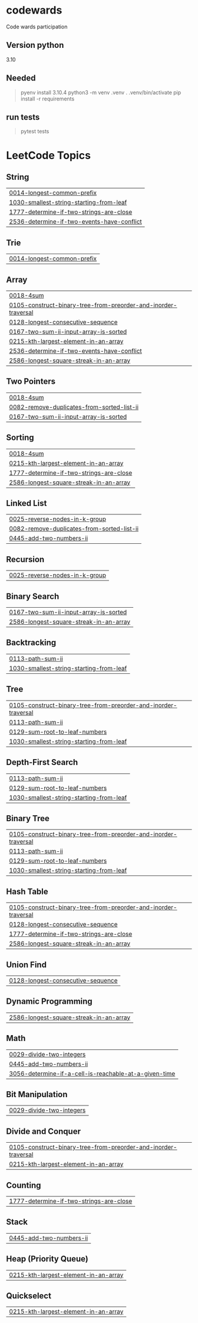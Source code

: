 # codewards

Code wards participation


## Version python

3.10

## Needed

> pyenv install 3.10.4
> python3 -m venv .venv
> . .venv/bin/activate
> pip install -r requirements

## run tests

> pytest tests

<!---LeetCode Topics Start-->
# LeetCode Topics
## String
|  |
| ------- |
| [0014-longest-common-prefix](https://github.com/KameniAlexNea/codewards/tree/master/0014-longest-common-prefix) |
| [1030-smallest-string-starting-from-leaf](https://github.com/KameniAlexNea/codewards/tree/master/1030-smallest-string-starting-from-leaf) |
| [1777-determine-if-two-strings-are-close](https://github.com/KameniAlexNea/codewards/tree/master/1777-determine-if-two-strings-are-close) |
| [2536-determine-if-two-events-have-conflict](https://github.com/KameniAlexNea/codewards/tree/master/2536-determine-if-two-events-have-conflict) |
## Trie
|  |
| ------- |
| [0014-longest-common-prefix](https://github.com/KameniAlexNea/codewards/tree/master/0014-longest-common-prefix) |
## Array
|  |
| ------- |
| [0018-4sum](https://github.com/KameniAlexNea/codewards/tree/master/0018-4sum) |
| [0105-construct-binary-tree-from-preorder-and-inorder-traversal](https://github.com/KameniAlexNea/codewards/tree/master/0105-construct-binary-tree-from-preorder-and-inorder-traversal) |
| [0128-longest-consecutive-sequence](https://github.com/KameniAlexNea/codewards/tree/master/0128-longest-consecutive-sequence) |
| [0167-two-sum-ii-input-array-is-sorted](https://github.com/KameniAlexNea/codewards/tree/master/0167-two-sum-ii-input-array-is-sorted) |
| [0215-kth-largest-element-in-an-array](https://github.com/KameniAlexNea/codewards/tree/master/0215-kth-largest-element-in-an-array) |
| [2536-determine-if-two-events-have-conflict](https://github.com/KameniAlexNea/codewards/tree/master/2536-determine-if-two-events-have-conflict) |
| [2586-longest-square-streak-in-an-array](https://github.com/KameniAlexNea/codewards/tree/master/2586-longest-square-streak-in-an-array) |
## Two Pointers
|  |
| ------- |
| [0018-4sum](https://github.com/KameniAlexNea/codewards/tree/master/0018-4sum) |
| [0082-remove-duplicates-from-sorted-list-ii](https://github.com/KameniAlexNea/codewards/tree/master/0082-remove-duplicates-from-sorted-list-ii) |
| [0167-two-sum-ii-input-array-is-sorted](https://github.com/KameniAlexNea/codewards/tree/master/0167-two-sum-ii-input-array-is-sorted) |
## Sorting
|  |
| ------- |
| [0018-4sum](https://github.com/KameniAlexNea/codewards/tree/master/0018-4sum) |
| [0215-kth-largest-element-in-an-array](https://github.com/KameniAlexNea/codewards/tree/master/0215-kth-largest-element-in-an-array) |
| [1777-determine-if-two-strings-are-close](https://github.com/KameniAlexNea/codewards/tree/master/1777-determine-if-two-strings-are-close) |
| [2586-longest-square-streak-in-an-array](https://github.com/KameniAlexNea/codewards/tree/master/2586-longest-square-streak-in-an-array) |
## Linked List
|  |
| ------- |
| [0025-reverse-nodes-in-k-group](https://github.com/KameniAlexNea/codewards/tree/master/0025-reverse-nodes-in-k-group) |
| [0082-remove-duplicates-from-sorted-list-ii](https://github.com/KameniAlexNea/codewards/tree/master/0082-remove-duplicates-from-sorted-list-ii) |
| [0445-add-two-numbers-ii](https://github.com/KameniAlexNea/codewards/tree/master/0445-add-two-numbers-ii) |
## Recursion
|  |
| ------- |
| [0025-reverse-nodes-in-k-group](https://github.com/KameniAlexNea/codewards/tree/master/0025-reverse-nodes-in-k-group) |
## Binary Search
|  |
| ------- |
| [0167-two-sum-ii-input-array-is-sorted](https://github.com/KameniAlexNea/codewards/tree/master/0167-two-sum-ii-input-array-is-sorted) |
| [2586-longest-square-streak-in-an-array](https://github.com/KameniAlexNea/codewards/tree/master/2586-longest-square-streak-in-an-array) |
## Backtracking
|  |
| ------- |
| [0113-path-sum-ii](https://github.com/KameniAlexNea/codewards/tree/master/0113-path-sum-ii) |
| [1030-smallest-string-starting-from-leaf](https://github.com/KameniAlexNea/codewards/tree/master/1030-smallest-string-starting-from-leaf) |
## Tree
|  |
| ------- |
| [0105-construct-binary-tree-from-preorder-and-inorder-traversal](https://github.com/KameniAlexNea/codewards/tree/master/0105-construct-binary-tree-from-preorder-and-inorder-traversal) |
| [0113-path-sum-ii](https://github.com/KameniAlexNea/codewards/tree/master/0113-path-sum-ii) |
| [0129-sum-root-to-leaf-numbers](https://github.com/KameniAlexNea/codewards/tree/master/0129-sum-root-to-leaf-numbers) |
| [1030-smallest-string-starting-from-leaf](https://github.com/KameniAlexNea/codewards/tree/master/1030-smallest-string-starting-from-leaf) |
## Depth-First Search
|  |
| ------- |
| [0113-path-sum-ii](https://github.com/KameniAlexNea/codewards/tree/master/0113-path-sum-ii) |
| [0129-sum-root-to-leaf-numbers](https://github.com/KameniAlexNea/codewards/tree/master/0129-sum-root-to-leaf-numbers) |
| [1030-smallest-string-starting-from-leaf](https://github.com/KameniAlexNea/codewards/tree/master/1030-smallest-string-starting-from-leaf) |
## Binary Tree
|  |
| ------- |
| [0105-construct-binary-tree-from-preorder-and-inorder-traversal](https://github.com/KameniAlexNea/codewards/tree/master/0105-construct-binary-tree-from-preorder-and-inorder-traversal) |
| [0113-path-sum-ii](https://github.com/KameniAlexNea/codewards/tree/master/0113-path-sum-ii) |
| [0129-sum-root-to-leaf-numbers](https://github.com/KameniAlexNea/codewards/tree/master/0129-sum-root-to-leaf-numbers) |
| [1030-smallest-string-starting-from-leaf](https://github.com/KameniAlexNea/codewards/tree/master/1030-smallest-string-starting-from-leaf) |
## Hash Table
|  |
| ------- |
| [0105-construct-binary-tree-from-preorder-and-inorder-traversal](https://github.com/KameniAlexNea/codewards/tree/master/0105-construct-binary-tree-from-preorder-and-inorder-traversal) |
| [0128-longest-consecutive-sequence](https://github.com/KameniAlexNea/codewards/tree/master/0128-longest-consecutive-sequence) |
| [1777-determine-if-two-strings-are-close](https://github.com/KameniAlexNea/codewards/tree/master/1777-determine-if-two-strings-are-close) |
| [2586-longest-square-streak-in-an-array](https://github.com/KameniAlexNea/codewards/tree/master/2586-longest-square-streak-in-an-array) |
## Union Find
|  |
| ------- |
| [0128-longest-consecutive-sequence](https://github.com/KameniAlexNea/codewards/tree/master/0128-longest-consecutive-sequence) |
## Dynamic Programming
|  |
| ------- |
| [2586-longest-square-streak-in-an-array](https://github.com/KameniAlexNea/codewards/tree/master/2586-longest-square-streak-in-an-array) |
## Math
|  |
| ------- |
| [0029-divide-two-integers](https://github.com/KameniAlexNea/codewards/tree/master/0029-divide-two-integers) |
| [0445-add-two-numbers-ii](https://github.com/KameniAlexNea/codewards/tree/master/0445-add-two-numbers-ii) |
| [3056-determine-if-a-cell-is-reachable-at-a-given-time](https://github.com/KameniAlexNea/codewards/tree/master/3056-determine-if-a-cell-is-reachable-at-a-given-time) |
## Bit Manipulation
|  |
| ------- |
| [0029-divide-two-integers](https://github.com/KameniAlexNea/codewards/tree/master/0029-divide-two-integers) |
## Divide and Conquer
|  |
| ------- |
| [0105-construct-binary-tree-from-preorder-and-inorder-traversal](https://github.com/KameniAlexNea/codewards/tree/master/0105-construct-binary-tree-from-preorder-and-inorder-traversal) |
| [0215-kth-largest-element-in-an-array](https://github.com/KameniAlexNea/codewards/tree/master/0215-kth-largest-element-in-an-array) |
## Counting
|  |
| ------- |
| [1777-determine-if-two-strings-are-close](https://github.com/KameniAlexNea/codewards/tree/master/1777-determine-if-two-strings-are-close) |
## Stack
|  |
| ------- |
| [0445-add-two-numbers-ii](https://github.com/KameniAlexNea/codewards/tree/master/0445-add-two-numbers-ii) |
## Heap (Priority Queue)
|  |
| ------- |
| [0215-kth-largest-element-in-an-array](https://github.com/KameniAlexNea/codewards/tree/master/0215-kth-largest-element-in-an-array) |
## Quickselect
|  |
| ------- |
| [0215-kth-largest-element-in-an-array](https://github.com/KameniAlexNea/codewards/tree/master/0215-kth-largest-element-in-an-array) |
<!---LeetCode Topics End-->